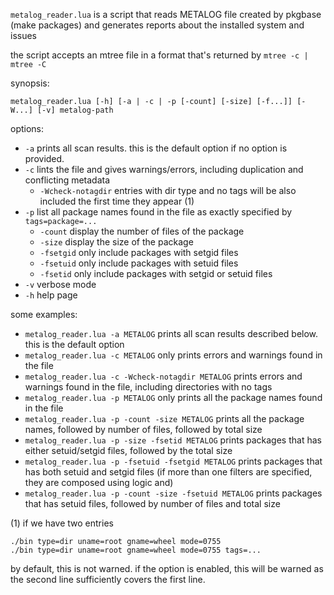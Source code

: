 `metalog_reader.lua` is a script that reads METALOG file created by pkgbase
(make packages) and generates reports about the installed system
and issues

the script accepts an mtree file in a format that's returned by
`mtree -c | mtree -C`

synopsis:
```
metalog_reader.lua [-h] [-a | -c | -p [-count] [-size] [-f...]] [-W...] [-v] metalog-path
```

options:

* `-a` prints all scan results. this is the default option if no option is
  provided.
* `-c` lints the file and gives warnings/errors, including duplication and
  conflicting metadata
  *  `-Wcheck-notagdir` entries with dir type and no tags will be also included
     the first time they appear (1)
* `-p` list all package names found in the file as exactly specified by
  `tags=package=...`
  * `-count` display the number of files of the package
  * `-size` display the size of the package
  * `-fsetgid` only include packages with setgid files
  * `-fsetuid` only include packages with setuid files
  * `-fsetid` only include packages with setgid or setuid files
* `-v` verbose mode
* `-h` help page

some examples:

* `metalog_reader.lua -a METALOG`
  prints all scan results described below. this is the default option
* `metalog_reader.lua -c METALOG`
  only prints errors and warnings found in the file
* `metalog_reader.lua -c -Wcheck-notagdir METALOG`
  prints errors and warnings found in the file, including directories with no
  tags
* `metalog_reader.lua -p METALOG`
  only prints all the package names found in the file
* `metalog_reader.lua -p -count -size METALOG`
  prints all the package names, followed by number of files, followed by total
  size
* `metalog_reader.lua -p -size -fsetid METALOG`
  prints packages that has either setuid/setgid files, followed by the total
  size
* `metalog_reader.lua -p -fsetuid -fsetgid METALOG`
  prints packages that has both setuid and setgid files (if more than one
  filters are specified, they are composed using logic and)
* `metalog_reader.lua -p -count -size -fsetuid METALOG`
  prints packages that has setuid files, followed by number of files and total
  size

(1) if we have two entries
```
./bin type=dir uname=root gname=wheel mode=0755
./bin type=dir uname=root gname=wheel mode=0755 tags=...
```
by default, this is not warned. if the option is enabled, this will be warned
as the second line sufficiently covers the first line.
